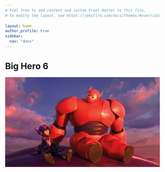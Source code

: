 ```yaml
---
# Feel free to add content and custom Front Matter to this file.
# To modify the layout, see https://jekyllrb.com/docs/themes/#overriding-theme-defaults

layout: home
author_profile: true
sidebar:
  nav: "docs"
---
```


# Big Hero 6

![Bighero6](./aboutme/hero.jpg)
